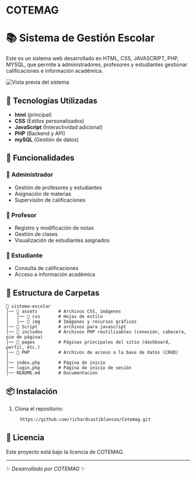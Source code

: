 # COTEMAG

# 📚 Sistema de Gestión Escolar

Este es un sistema web desarrollado en HTML, CSS, JAVASCRIPT, PHP, MYSQL, que permite a administradores, profesores y estudiantes gestionar calificaciones e información académica.

![Vista previa del sistema](/cotemag/assets/img/about-portada.png)

## 🚀 Tecnologías Utilizadas
- **html** (principal)
- **CSS** (Estilos personalizados)
- **JavaScript** (Interactividad adicional)
- **PHP** (Backend y API)
- **mySQL** (Gestión de datos)

## 📌 Funcionalidades
### 🔹 Administrador
- Gestión de profesores y estudiantes
- Asignación de materias
- Supervisión de calificaciones

### 🔹 Profesor
- Registro y modificación de notas
- Gestión de clases
- Visualización de estudiantes asignados

### 🔹 Estudiante
- Consulta de calificaciones
- Acceso a información académica

## 📂 Estructura de Carpetas
```
📁 sistema-escolar
│── 📁 assets        # Archivos CSS, imágenes
│   │── 📁 css       # Hojas de estilo
│   │── 📁 img       # Imágenes y recursos gráficos
│── 📁 Script        # archivos para javascript
│── 📁 includes      # Archivos PHP reutilizables (conexión, cabecera, pie de página)
│── 📁 pages         # Páginas principales del sitio (dashboard, perfil, etc.)
│── 📁 PHP           # Archivos de acceso a la base de datos (CRUD)
│
│── index.php       # Página de inicio
│── login.php       # Página de inicio de sesión
│── README.md       # Documentación
```

## 📦 Instalación
1. Clona el repositorio:
   ```bash
     https://github.com/richardcastiblancoo/Cotemag.git
   ```


## 📜 Licencia
Este proyecto está bajo la licencia de COTEMAG.

---
✨ _Desarrollado por COTEMAG_ ✨
